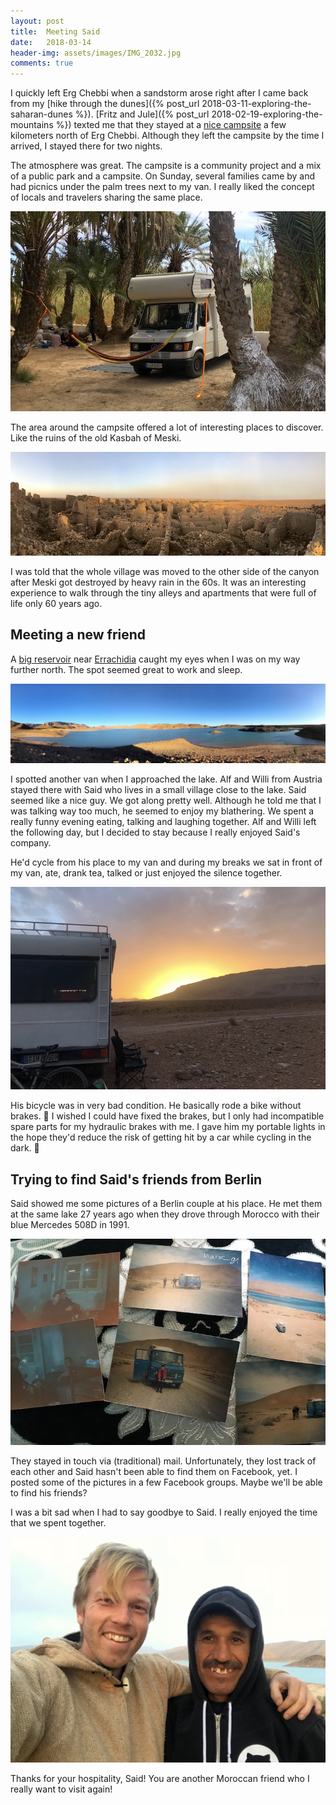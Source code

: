 ```yaml
---
layout: post
title:  Meeting Said
date:   2018-03-14
header-img: assets/images/IMG_2032.jpg
comments: true
---
```


I quickly left Erg Chebbi when a sandstorm arose right after I came back from my [hike through the dunes]({% post_url 2018-03-11-exploring-the-saharan-dunes %}). [Fritz and Jule]({% post_url 2018-02-19-exploring-the-mountains %}) texted me that they stayed at a [nice campsite](https://www.google.co.ma/maps/place/Source+Bleue/) a few kilometers north of Erg Chebbi. Although they left the campsite by the time I arrived, I stayed there for two nights.

The atmosphere was great. The campsite is a community project and a mix of a public park and a campsite. On Sunday, several families came by and had picnics under the palm trees next to my van. I really liked the concept of locals and travelers sharing the same place.

![Family having a picnic next to my van](/assets/images/IMG_2018.jpg)

The area around the campsite offered a lot of interesting places to discover. Like the ruins of the old Kasbah of Meski.

![Ruins of the old Kasbah of Meski](/assets/images/IMG_2011.jpg)

I was told that the whole village was moved to the other side of the canyon after Meski got destroyed by heavy rain in the 60s. It was an interesting experience to walk through the tiny alleys and apartments that were full of life only 60 years ago.

## Meeting a new friend

A [big reservoir](https://www.google.co.ma/maps/place/Barrage+Al-Hassan+Addakhil/) near [Errachidia](https://www.google.co.ma/maps/place/Errachidia/) caught my eyes when I was on my way further north. The spot seemed great to work and sleep.

![Barrage Al-Hassan Addakhil near Errachidia](/assets/images/IMG_2023.jpg)

I spotted another van when I approached the lake. Alf and Willi from Austria stayed there with Said who lives in a small village close to the lake. Said seemed like a nice guy. We got along pretty well. Although he told me that I was talking way too much, he seemed to enjoy my blathering. We spent a really funny evening eating, talking and laughing together. Alf and Willi left the following day, but I decided to stay because I really enjoyed Said's company.

He'd cycle from his place to my van and during my breaks we sat in front of my van, ate, drank tea, talked or just enjoyed the silence together.

![Sunset at the lake near Errachidia](/assets/images/IMG_2034.jpg)

His bicycle was in very bad condition. He basically rode a bike without brakes. :see_no_evil: I wished I could have fixed the brakes, but I only had incompatible spare parts for my hydraulic brakes with me. I gave him my portable lights in the hope they'd reduce the risk of getting hit by a car while cycling in the dark. :pray:

## Trying to find Said's friends from Berlin

Said showed me some pictures of a Berlin couple at his place. He met them at the same lake 27 years ago when they drove through Morocco with their blue Mercedes 508D in 1991.

![Photos of Said's friends](/assets/images/IMG_2041.jpg)

They stayed in touch via (traditional) mail. Unfortunately, they lost track of each other and Said hasn't been able to find them on Facebook, yet. I posted some of the pictures in a few Facebook groups. Maybe we'll be able to find his friends?

I was a bit sad when I had to say goodbye to Said. I really enjoyed the time that we spent together.

![Said and me](/assets/images/IMG_2032.jpg)

Thanks for your hospitality, Said! You are another Moroccan friend who I really want to visit again!
